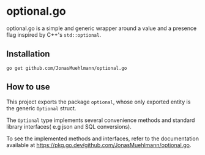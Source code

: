 # optional.go
optional.go is a simple and generic wrapper around a value and a presence flag inspired by C++'s `std::optional`.

## Installation

```go get github.com/JonasMuehlmann/optional.go```

## How to use

This project exports the package `optional`, whose only exported entity is the generic `Optional` struct.

The `Optional` type implements several convenience methods and standard library interfaces( e.g json and SQL conversions).

To see the implemented methods and interfaces, refer to the documentation available at https://pkg.go.dev/github.com/JonasMuehlmann/optional.go.
